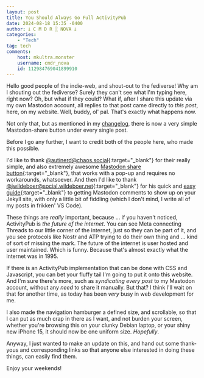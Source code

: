 ```yaml
---
layout: post
title: You Should Always Go Full ActivityPub
date: 2024-08-18 15:35 -0400
author: 𐕣 C M D R ░ NOVA 𐕣
categories:
    - "Tech"
tag: tech
comments:
    host: mkultra.monster
    username: cmdr_nova
    id: 112984769041899910
---
```


Hello good people of the indie-web, and shout-out to the fediverse! Why am I shouting out the fediverse? Surely they can't see what I'm typing here, right now? Oh, but what if they could? What if, after I share this update via my own Mastodon account, all replies to that post came directly to *this post*, here, on my website. Well, buddy, ol' pal. That's exactly what happens now.

Not only that, but as mentioned in my <a class="page-link" href="/pages/log/">changelog</a>, there is now a very simple Mastodon-share button under every single post.

Before I go any further, I want to credit both of the people here, who made this possible.

I'd like to thank [@autinerd@chaos.social](https://chaos.social/@autinerd){:target="_blank"} for their really simple, and also extremely awesome [Mastodon share button](https://github.com/autinerd/simple-mastodon-share-button){:target="_blank"}, that works with a pop-up and requires no workarounds, whatsoever. And then I'd like to thank [@jwildeboer@social.wildeboer.net](https://social.wildeboer.net/@jwildeboer){:target="_blank"} for his quick and [easy guide](https://jan.wildeboer.net/2023/02/Jekyll-Mastodon-Comments/){:target="_blank"} to getting Mastodon comments to show up on your Jekyll site, with only a little bit of fiddling (which I don't mind, I write all of my posts in frikken' VS Code).

These things are *really* important, because ... if you haven't noticed, ActivityPub is *the future of the internet*. You can see Meta connecting Threads to our little corner of the internet, just so they can be part of it, and you see protocols like Nostr and ATP trying to do their own thing and ... kind of sort of missing the mark. The future of the internet is user hosted and user maintained. Which is funny. Because that's almost exactly what the internet was in 1995.

If there is an ActivityPub implementation that can be done with CSS and Javascript, you can bet your fluffy tail I'm going to put it onto this website. And I'm sure there's more, such as *syndicating every post* to my Mastodon account, without any *need* to share it manually. But that? I think I'll wait on that for another time, as today has been *very* busy in web development for me.

I also made the navigation hamburger a defined size, and scrollable, so that I can put as much crap in there as I want, and not burden your screen, whether you're browsing this on your clunky Debian laptop, or your shiny new iPhone 15, it should now be one uniform size. *Hopefully*.

Anyway, I just wanted to make an update on this, and hand out some thank-yous and corresponding links so that anyone else interested in doing these things, can easily find them.

Enjoy your weekends!
